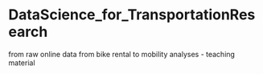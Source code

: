 # DataScience_for_TransportationResearch
from raw online data from bike rental to mobility analyses - teaching material
